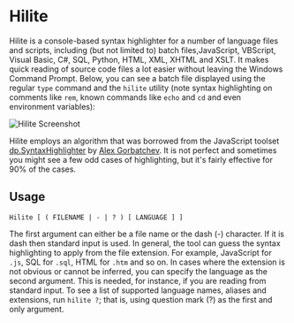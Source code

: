 # Hilite

Hilite is a console-based syntax highlighter for a number of language files
and scripts, including (but not limited to) batch files,JavaScript, VBScript,
Visual Basic, C#, SQL, Python, HTML, XML, XHTML and XSLT. It makes quick
reading of source code files a lot easier without leaving the Windows Command
Prompt. Below, you can see a batch file displayed using the regular `type`
command and the `hilite` utility (note syntax highlighting on comments like
`rem`, known commands like `echo` and `cd` and even environment variables):

![Hilite Screenshot](http://raboof.com/projects/hilite/Hilite.jpg)

Hilite employs an algorithm that was borrowed from the JavaScript toolset
[dp.SyntaxHighlighter] by [Alex Gorbatchev]. It is not perfect and sometimes
you might see a few odd cases of highlighting, but it's fairly effective for
90% of the cases.

[dp.SyntaxHighlighter]: http://code.google.com/p/syntaxhighlighter/
[Alex Gorbatchev]: http://www.dreamprojections.com/

## Usage

    Hilite [ ( FILENAME | - | ? ) [ LANGUAGE ] ]

The first argument can either be a file name or the dash (-) character. If it
is dash then standard input is used. In general, the tool can guess the syntax
highlighting to apply from the file extension. For example, JavaScript for
`.js`, SQL for `.sql`, HTML for `.htm` and so on. In cases where the extension is
not obvious or cannot be inferred, you can specify the language as the second
argument. This is needed, for instance, if you are reading from standard
input. To see a list of supported language names, aliases and extensions, run
`hilite ?`; that is, using question mark (?) as the first and only argument.
